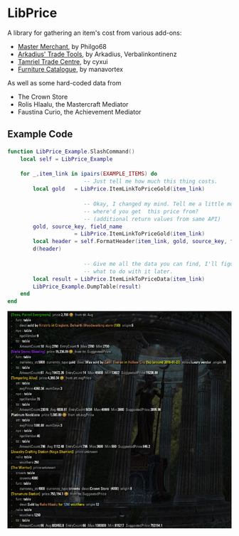 # LibPrice

A library for gathering an item's cost from various add-ons:

- [Master Merchant](https://www.esoui.com/downloads/info928-MasterMerchant.html), by Philgo68
- [Arkadius' Trade Tools](https://www.esoui.com/downloads/info1752-ArkadiusTradeTools.html), by Arkadius, Verbalinkontinenz
- [Tamriel Trade Centre](https://www.esoui.com/downloads/info1245-TamrielTradeCentre.html), by cyxui
- [Furniture Catalogue](https://www.esoui.com/downloads/info1617-FurnitureCatalogue.html), by manavortex

As well as some hard-coded data from

- The Crown Store
- Rolis Hlaalu, the Mastercraft Mediator
- Faustina Curio, the Achievement Mediator

## Example Code

```lua
function LibPrice_Example.SlashCommand()
    local self = LibPrice_Example

    for _,item_link in ipairs(EXAMPLE_ITEMS) do
                        -- Just tell me how much this thing costs.
        local gold   = LibPrice.ItemLinkToPriceGold(item_link)

                        -- Okay, I changed my mind. Tell me a little more:
                        -- where'd you get  this price from?
                        -- (additional return values from same API)
        gold, source_key, field_name
                     = LibPrice.ItemLinkToPriceGold(item_link)
        local header = self.FormatHeader(item_link, gold, source_key, field_name)
        d(header)

                        -- Give me all the data you can find, I'll figure out
                        -- what to do with it later.
        local result = LibPrice.ItemLinkToPriceData(item_link)
        LibPrice_Example.DumpTable(result)
    end
end
```
![example](doc/example.jpg)



